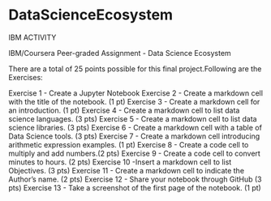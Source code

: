 # DataScienceEcosystem
IBM  ACTIVITY

IBM/Coursera Peer-graded Assignment - Data Science Ecosystem


There are a total of 25 points possible for this final project.Following are the Exercises:

Exercise 1 - Create a Jupyter Notebook
Exercise 2 - Create a markdown cell with the title of the notebook. (1 pt) 
Exercise 3 - Create a markdown cell for an introduction. (1 pt) 
Exercise 4 - Create a markdown cell to list data science languages. (3 pts) 
Exercise 5 - Create a markdown cell to list data science libraries. (3 pts) 
Exercise 6 - Create a markdown cell with a table of Data Science tools. (3 pts) 
Exercise 7 - Create a markdown cell introducing arithmetic expression examples. (1 pt) 
Exercise 8 - Create a code cell to multiply and add numbers.(2 pts) 
Exercise 9 - Create a code cell to convert minutes to hours. (2 pts) 
Exercise 10 -Insert a markdown cell to list Objectives. (3 pts) 
Exercise 11 - Create a markdown cell to indicate the Author’s name. (2 pts) 
Exercise 12 - Share your notebook through GitHub (3 pts) 
Exercise 13 - Take a screenshot of the first page of the notebook. (1 pt)
